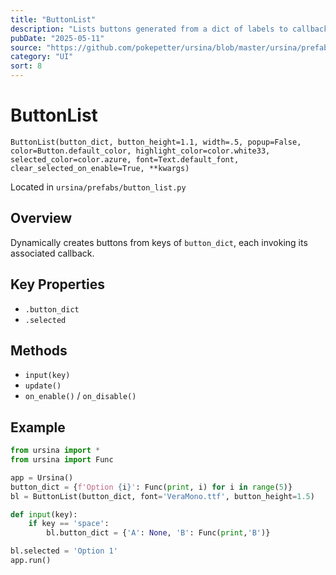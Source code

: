 ```yaml
---
title: "ButtonList"
description: "Lists buttons generated from a dict of labels to callbacks."
pubDate: "2025-05-11"
source: "https://github.com/pokepetter/ursina/blob/master/ursina/prefabs/button_list.py"
category: "UI"
sort: 8
---
```


# ButtonList

`ButtonList(button_dict, button_height=1.1, width=.5, popup=False, color=Button.default_color, highlight_color=color.white33, selected_color=color.azure, font=Text.default_font, clear_selected_on_enable=True, **kwargs)`

Located in `ursina/prefabs/button_list.py`

## Overview

Dynamically creates buttons from keys of `button_dict`, each invoking its associated callback.

## Key Properties

- `.button_dict`  
- `.selected`  

## Methods

- `input(key)`  
- `update()`  
- `on_enable()` / `on_disable()`

## Example

```python
from ursina import *
from ursina import Func

app = Ursina()
button_dict = {f'Option {i}': Func(print, i) for i in range(5)}
bl = ButtonList(button_dict, font='VeraMono.ttf', button_height=1.5)

def input(key):
    if key == 'space':
        bl.button_dict = {'A': None, 'B': Func(print,'B')}

bl.selected = 'Option 1'
app.run()
```